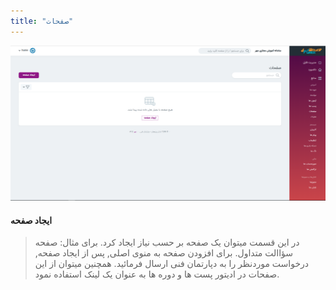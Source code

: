 ```yaml
---
title: "صفحات"
---
```

![](safhe.png)
#### ایجاد صفحه 
>  در این قسمت میتوان یک صفحه بر حسب نیاز ایجاد کرد. برای مثال: صفحه سؤاالت متداول. برای افزودن صفحه به منوی اصلی, پس از ایجاد صفحه, درخواست موردنظر را به دپارتمان فنی ارسال فرمائید. همچنین میتوان از این صفحات در ادیتور پست ها و دوره ها به عنوان یک لینک استفاده نمود.
 